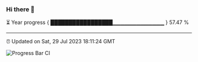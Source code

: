 ### Hi there 👋

⏳ Year progress { █████████████████▁▁▁▁▁▁▁▁▁▁▁▁▁ } 57.47 %

---

⏰ Updated on Sat, 29 Jul 2023 18:11:24 GMT

![Progress Bar CI](https://github.com/liununu/liununu/workflows/Progress%20Bar%20CI/badge.svg)
